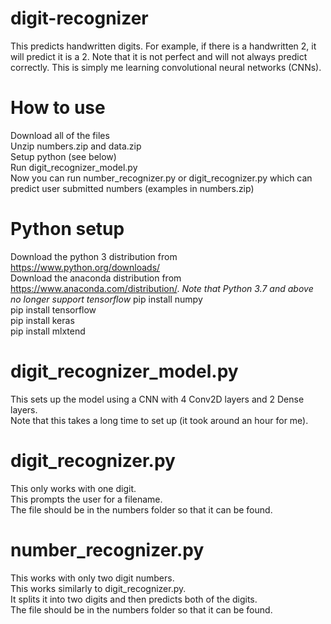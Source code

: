 # digit-recognizer
This predicts handwritten digits. For example, if there is a handwritten 2, it will predict it is a 2. Note that it is not perfect and will not always predict correctly. This is simply me learning convolutional neural networks (CNNs).

# How to use
Download all of the files  
Unzip numbers.zip and data.zip  
Setup python (see below)  
Run digit_recognizer_model.py  
Now you can run number_recognizer.py or digit_recognizer.py which can predict user submitted numbers (examples in numbers.zip)  

# Python setup
Download the python 3 distribution from https://www.python.org/downloads/  
Download the anaconda distribution from https://www.anaconda.com/distribution/.
*Note that Python 3.7 and above no longer support tensorflow*
pip install numpy  
pip install tensorflow  
pip install keras  
pip install mlxtend  

# digit_recognizer_model.py
This sets up the model using a CNN with 4 Conv2D layers and 2 Dense layers.  
Note that this takes a long time to set up (it took around an hour for me).  

# digit_recognizer.py
This only works with one digit.  
This prompts the user for a filename.  
The file should be in the numbers folder so that it can be found.  

# number_recognizer.py
This works with only two digit numbers.  
This works similarly to digit_recognizer.py.  
It splits it into two digits and then predicts both of the digits.  
The file should be in the numbers folder so that it can be found.  
